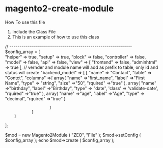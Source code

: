 # magento2-create-module
How To use this file
1. Include the Class File
2. This is an example of how to use this class

// --------------------------------------------------------------
$config_array = [ <br/>
		"helper" => true,
		"setup" => true,
		"block" => false,
		"controller" => false,
		"model" => false,
		"api" => false,
		"view" => [ 
				"frontend" => false,
				"adminhtml" => true 
		],
		// vernder and module name will add as prefix to table, only id and status will create
		"backend_model" => [ 
				[ 
						"name" => "Contact",
						"table" => "Contct",
						"columns" =>[
								array(
									"name" =>"first_name",
									"label" =>"First Name",
									"type" => "string",
									"size" =>"50",
									"rquired" =>"true"
								),
								array(
										"name" =>"birthday",
										"label" =>"Birthday",
										"type" => "date",
										'class' => 'validate-date',
										"rquired" =>"true"
								),
								array(
										"name" =>"age",
										"label" =>"Age",
										"type" => "decimal",
										"rquired" =>"true"
								)
								
						]
				] 
		] 
];

$mod = new Magento2Module ( "ZEO", "File" );
$mod->setConfig ( $config_array );
echo $mod->create ( $config_array );